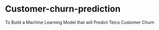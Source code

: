 # Customer-churn-prediction
To Build a Machine Learning Model that will Predict Telco Customer Churn

